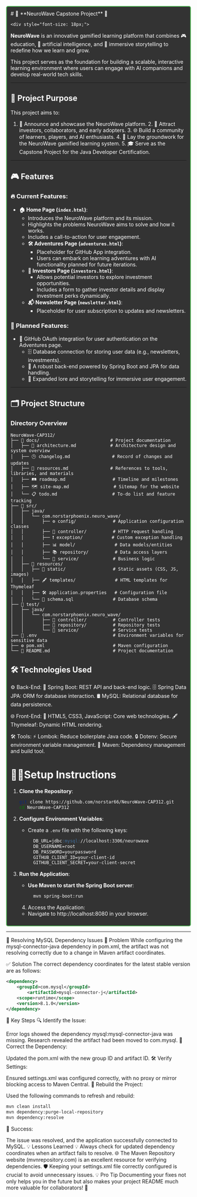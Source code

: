 <div style="border: 2px solid #4CAF50; padding: 10px; border-radius: 5px; background-color: #333; color: #fff;">
# 🌌 **NeuroWave Capstone Project** 🌌


    <div style="font-size: 18px;">

**NeuroWave** is an innovative gamified learning platform that combines
🎮 education, 🤖 artificial intelligence, and 🌟 immersive storytelling
to redefine how we learn and grow.

This project serves as the foundation for building a scalable, interactive
learning environment where users can engage with AI companions and develop
real-world tech skills.

---

## 🌟 **Project Purpose**
This project aims to:
1. 🚀 Announce and showcase the NeuroWave platform.
    2. 💼 Attract investors, collaborators, and early adopters.
    3. 🌐 Build a community of learners, players, and AI enthusiasts.
    4. 🎲 Lay the groundwork for the NeuroWave gamified learning system.
    5. 🎓 Serve as the Capstone Project for the Java Developer Certification.

---

## 🎮 **Features**
### 🔥 Current Features:
- **🏠 Home Page (`index.html`)**:
    - Introduces the NeuroWave platform and its mission.
    - Highlights the problems NeuroWave aims to solve and how it works.
    - Includes a call-to-action for user engagement.
    - **🛠️ Adventures Page (`adventures.html`)**:
        - Placeholder for GitHub App integration.
        - Users can embark on learning adventures with AI functionality planned for future iterations.
    - **💸 Investors Page (`investors.html`)**:
        - Allows potential investors to explore investment opportunities.
        - Includes a form to gather investor details and display investment perks dynamically.
    - **📬 Newsletter Page (`newsletter.html`)**:
        - Placeholder for user subscription to updates and newsletters.

### 🔮 Planned Features:
- 🔑 GitHub OAuth integration for user authentication on the Adventures page.
    - 🗄️ Database connection for storing user data (e.g., newsletters, investments).
    - 🧠 A robust back-end powered by Spring Boot and JPA for data handling.
    - 📖 Expanded lore and storytelling for immersive user engagement.

---



## 🗂️ **Project Structure**
### **Directory Overview**
```plaintext
NeuroWave-CAP312/
├── 📁 docs/                           # Project documentation
│   ├── 🧩 architecture.md             # Architecture design and system overview
│   ├── 🕒 changelog.md                # Record of changes and updates
│   ├── 🔗 resources.md                # References to tools, libraries, and materials
│   ├── 🛤️ roadmap.md                  # Timeline and milestones
│   ├── 🗺️ site-map.md                 # Sitemap for the website
│   └── 📋 todo.md                     # To-do list and feature tracking
├── 📂 src/
│   ├── java/
│   │   └── com.norstarphoenix.neuro_wave/
│   │       ├── ⚙️ config/              # Application configuration classes
│   │       ├── 📡 controller/          # HTTP request handling
│   │       ├── ❗ exception/           # Custom exception handling
│   │       ├── 📊 model/               # Data models/entities
│   │       ├── 📚 repository/          # Data access layers
│   │       └── 🧠 service/             # Business logic
│   ├── 📁 resources/
│   │   ├── 🎨 static/                  # Static assets (CSS, JS, images)
│   │   ├── 🖋️ templates/               # HTML templates for Thymeleaf
│   │   ├── 🛠️ application.properties   # Configuration file
│   │   └── 📜 schema.sql               # Database schema
├── 🧪 test/
│   ├── java/
│   │   └── com.norstarphoenix.neuro_wave/
│   │       ├── 🧪 controller/          # Controller tests
│   │       ├── 🧪 repository/          # Repository tests
│   │       └── 🧪 service/             # Service tests
├── 🔐 .env                             # Environment variables for sensitive data
├── ⚙️ pom.xml                          # Maven configuration
└── 📖 README.md                        # Project documentation
```


## 🛠️ **Technologies Used**

⚙️ Back-End:
🧩 Spring Boot: REST API and back-end logic.
🗄️ Spring Data JPA: ORM for database interaction.
🛢️ MySQL: Relational database for data persistence.

🌐 Front-End:
🎨 HTML5, CSS3, JavaScript: Core web technologies.
🖋️ Thymeleaf: Dynamic HTML rendering.

🛠️ Tools:
⚡ Lombok: Reduce boilerplate Java code.
🔒 Dotenv: Secure environment variable management.
🔧 Maven: Dependency management and build tool.


# 🧑‍💻**Setup Instructions**
1. **Clone the Repository**:
   ```bash
   git clone https://github.com/norstar66/NeuroWave-CAP312.git
   cd NeuroWave-CAP312 
   ```

2. **Configure Environment Variables**:

    - Create a `.env` file with the following keys:

      ```markdown
        DB_URL=jdbc:mysql://localhost:3306/neurowave
        DB_USERNAME=root
        DB_PASSWORD=yourpassword
        GITHUB_CLIENT_ID=your-client-id
        GITHUB_CLIENT_SECRET=your-client-secret
      ```


3. **Run the Application**:

    - **Use Maven to start the Spring Boot server**:
      ```bash
        mvn spring-boot:run  
      ```  

    4. Access the Application:
    - Navigate to http://localhost:8080 in your browser.

    </div>
</div>

---

🚀 Resolving MySQL Dependency Issues
🛑 Problem
While configuring the mysql-connector-java dependency in pom.xml, the artifact was not resolving correctly due to a change in Maven artifact coordinates.

✅ Solution
The correct dependency coordinates for the latest stable version are as follows:

```xml
<dependency>
    <groupId>com.mysql</groupId>
        <artifactId>mysql-connector-j</artifactId>
    <scope>runtime</scope>
    <version>8.1.0</version>
</dependency>
```

📝 Key Steps
🔍 Identify the Issue:

Error logs showed the dependency mysql:mysql-connector-java was missing.
Research revealed the artifact had been moved to com.mysql.
🔧 Correct the Dependency:

Updated the pom.xml with the new group ID and artifact ID.
🛠 Verify Settings:

Ensured settings.xml was configured correctly, with no proxy or mirror blocking access to Maven Central.
🔄 Rebuild the Project:

Used the following commands to refresh and rebuild:
```bash
mvn clean install
mvn dependency:purge-local-repository
mvn dependency:resolve
```
🎉 Success:

The issue was resolved, and the application successfully connected to MySQL.
💡 Lessons Learned
💡 Always check for updated dependency coordinates when an artifact fails to resolve.
🌐 The Maven Repository website (mvnrepository.com) is an excellent resource for verifying dependencies.
🛡 Keeping your settings.xml file correctly configured is crucial to avoid unnecessary issues.
💡 Pro Tip
Documenting your fixes not only helps you in the future but also makes your project README much more valuable for collaborators! 🙌
